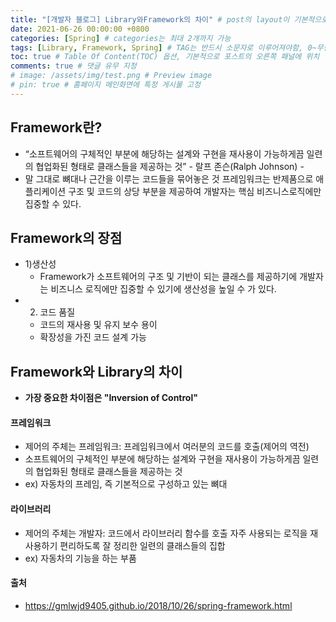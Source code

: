```yaml
---
title: "[개발자 블로그] Library와Framework의 차이" # post의 layout이 기본적으로 post로 설정되어있어서 Front Matter에 따로 layout변수를 만들어 주지 않아도 됨
date: 2021-06-26 00:00:00 +0800
categories: [Spring] # categories는 최대 2개까지 가능
tags: [Library, Framework, Spring] # TAG는 반드시 소문자로 이루어져야함, 0~무한개까지 지정 가능
toc: true # Table Of Content(TOC) 옵션, 기본적으로 포스트의 오른쪽 패널에 위치
comments: true # 댓글 유무 지정
# image: /assets/img/test.png # Preview image
# pin: true # 홈페이지 메인화면에 특정 게시물 고정
---
```


## Framework란?
- “소프트웨어의 구체적인 부분에 해당하는 설계와 구현을 재사용이 가능하게끔 일련의 협업화된 형태로 클래스들을 제공하는 것” - 랄프 존슨(Ralph Johnson) -
- 말 그대로 뼈대나 근간을 이루는 코드들을 묶어놓은 것
프레임워크는 반제품으로 애플리케이션 구조 및 코드의 상당 부분을 제공하여 개발자는 핵심 비즈니스로직에만 집중할 수 있다.

## Framework의 장점
- 1)생산성
    - Framework가 소프트웨어의 구조 및 기반이 되는 클래스를 제공하기에 개발자는 비즈니스 로직에만 집중할 수 있기에 생산성을 높일 수 가 있다.
- 2) 코드 품질
    - 코드의 재사용 및 유지 보수 용이
    - 확장성을 가진 코드 설계 가능

## Framework와 Library의 차이
- <b>가장 중요한 차이점은 "Inversion of Control"</b>

#### 프레임워크
- 제어의 주체는 프레임워크: 프레임워크에서 여러분의 코드를 호출(제어의 역전)
- 소프트웨어의 구체적인 부분에 해당하는 설계와 구현을 재사용이 가능하게끔 일련의 협업화된 형태로 클래스들을 제공하는 것
- ex) 자동차의 프레임, 즉 기본적으로 구성하고 있는 뼈대

#### 라이브러리
- 제어의 주체는 개발자: 코드에서 라이브러리 함수를 호출
자주 사용되는 로직을 재사용하기 편리하도록 잘 정리한 일련의 클래스들의 집합
- ex) 자동차의 기능을 하는 부품

#### 출처
- https://gmlwjd9405.github.io/2018/10/26/spring-framework.html